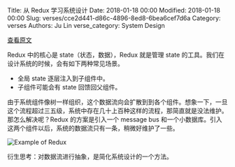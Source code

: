 Title: 从 Redux 学习系统设计
Date: 2018-01-18 00:00
Modified: 2018-01-18 00:00
Slug: verses/cce2d441-d86c-4896-8ed8-6bea6cef7d6a
Category: verses
Authors: Ju Lin
verse_category: System Design

[查看原文](https://www.codementor.io/simonmakesstuff/when-do-i-know-i-m-ready-for-redux-fv78cm2t8)

Redux 中的核心是 state（状态，数据），Redux 就是管理 state 的工具。我们在设计系统的时候，会有如下两种常见场景。

* 全局 state 逐层注入到子组件中。
* 子组件可能会有 state 回馈回父组件。

由于系统组件像树一样组织，这个数据流向会扩散到到各个组件。想象一下，一旦这个流程超过三五级，系统中存在几十上百种这样的流程，那简直就是没法维护。那怎么解决呢？Redux 的方案是引入一个 message bus 和一个小数据库。引入这两个组件以后，系统的数据流只有一条，稍微好维护了一些。

![Example of Redux](https://cdn-images-1.medium.com/max/1600/1*f3gS9znOZvX8HfCLg7T--Q.gif)

衍生思考：对数据流进行抽象，是简化系统设计的一个方法。
